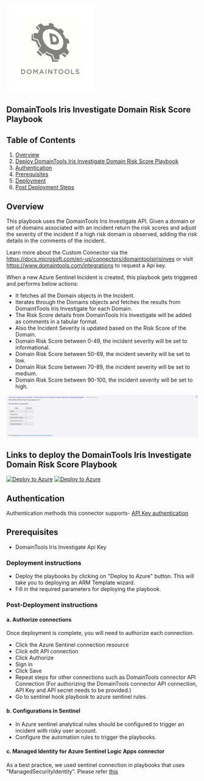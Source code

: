 ![DomainTools](./graphics/DomainTools.png)<br>
## DomainTools Iris Investigate Domain Risk Score Playbook
## Table of Contents

1. [Overview](#overview)
1. [Deploy DomainTools Iris Investigate Domain Risk Score Playbook](#deployplaybook)
1. [Authentication](#authentication)
1. [Prerequisites](#prerequisites)
1. [Deployment](#deployment)
1. [Post Deployment Steps](#postdeployment)


<a name="overview">

## Overview
This playbook uses the DomainTools Iris Investigate API. Given a domain or set of domains associated with an incident return the risk scores and adjust the severity of the incident if a high risk domain is observed, adding the risk details in the comments of the incident.
 
Learn more about the Custom Connector via the https://docs.microsoft.com/en-us/connectors/domaintoolsirisinves or visit https://www.domaintools.com/integrations to request a Api key.

When a new Azure Sentinel Incident is created, this playbook gets triggered and performs below actions:

- It fetches all the Domain objects in the Incident.
- Iterates through the Domains objects and fetches the results from DomaintTools Iris Investigate for each Domain.
- The Risk Score details from DomainTools Iris Investigate will be added as comments in a tabular format.
- Also the Incident Severity is updated based on the Risk Score of the Domain. 
- Domain Risk Score between 0-49, the incident severity will be set to informational.
- Domain Risk Score between 50-69, the incident severity will be set to low.
- Domain Risk Score between 70-89, the incident severity will be set to medium.
- Domain Risk Score between 90-100, the incident severity will be set to high.

![Incident Comments](./graphics/comments1.png)

<a name="deployplaybook">

## Links to deploy the DomainTools Iris Investigate Domain Risk Score Playbook

[![Deploy to Azure](https://aka.ms/deploytoazurebutton)](https://portal.azure.com/#create/Microsoft.Template/uri/https%3A%2F%2Fraw.githubusercontent.com%2FAzure%2FAzure-Sentinel%2Fmaster%2FSolutions%2FDomainTools%2FPlaybooks%2FDomainTools_Iris_Investigate-Domain_Risk_Score_Playbook%2Fazuredeploy.json) [![Deploy to Azure](https://aka.ms/deploytoazuregovbutton)](https://portal.azure.us/#create/Microsoft.Template/uri/https%3A%2F%2Fraw.githubusercontent.com%2FAzure%2FAzure-Sentinel%2Fmaster%2FSolutions%2FDomainTools%2FPlaybooks%2FDomainTools_Iris_Investigate-Domain_Risk_Score_Playbook%2Fazuredeploy.json)

<a name="authentication">

## Authentication
Authentication methods this connector supports- [API Key authentication](https://www.domaintools.com/integrations)

<a name="prerequisites">

## Prerequisites
- DomainTools Iris Investigate Api Key

<a name="deployment">

### Deployment instructions
- Deploy the playbooks by clicking on "Deploy to Azure" button. This will take you to deploying an ARM Template wizard.
- Fill in the required parameters for deploying the playbook.

<a name="postdeployment">

### Post-Deployment instructions
#### a. Authorize connections 
Once deployment is complete, you will need to authorize each connection.
- Click the Azure Sentinel connection resource
- Click edit API connection
- Click Authorize
- Sign in
- Click Save
- Repeat steps for other connections such as DomainTools connector API Connection (For authorizing the DomainTools connector API connection, API Key and API secret needs to be provided.)
- Go to sentinel hook playbook to azure sentinel rules.
#### b. Configurations in Sentinel
- In Azure sentinel analytical rules should be configured to trigger an incident with risky user account. 
- Configure the automation rules to trigger the playbooks.
#### c. Managed Identity for Azure Sentinel Logic Apps connector
As a best practice, we used sentinel connection in playbooks that uses "ManagedSecurityIdentity". Please refer [this](https://techcommunity.microsoft.com/t5/microsoft-sentinel-blog/what-s-new-managed-identity-for-azure-sentinel-logic-apps/ba-p/2068204)

